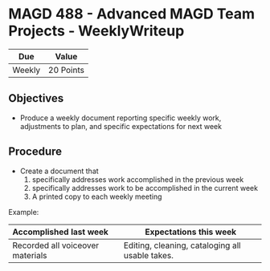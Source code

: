 # MAGD 488 - Advanced MAGD Team Projects - WeeklyWriteup

Due  | Value
------- | -------
Weekly | 20 Points

## Objectives
+ Produce a weekly document reporting specific weekly work, adjustments to plan, and specific expectations for next week

## Procedure
+ Create a document that
	1. specifically addresses work accomplished in the previous week
	2. specifically addresses work to be accomplished in the current week
	3. A printed copy to each weekly meeting

Example:

Accomplished last week | Expectations this week
:---------|---------
Recorded all voiceover materials | Editing, cleaning, cataloging all usable takes.
